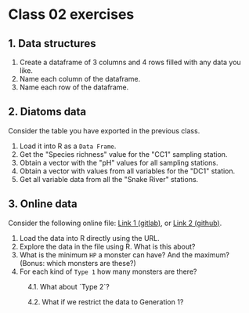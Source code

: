 # Class 02 exercises

## 1. Data structures

1. Create a dataframe of 3 columns and 4 rows filled with any data you like.
2. Name each column of the dataframe.
3. Name each row of the dataframe.


## 2. Diatoms data

Consider the table you have exported in the previous class.

1. Load it into R as a `Data Frame`.
2. Get the "Species richness" value for the "CC1" sampling station.
3. Obtain a vector with the "pH" values for all sampling stations.
4. Obtain a vector with values from all variables for the "DC1" station.
5. Get all variable data from all the "Snake River" stations.


## 3. Online data

Consider the following online file: [Link 1 (gitlab)](https://gitlab.com/StuntsPT/bp2018/raw/master/docs/classes/exercises/poke_data.csv), or [Link 2 (github)](https://raw.githubusercontent.com/StuntsPT/BP2018/master/docs/classes/exercises/poke_data.csv).

1. Load the data into R directly using the URL.
2. Explore the data in the file using R. What is this about?
3. What is the minimum `HP` a monster can have? And the maximum? (Bonus: which monsters are these?)
4. For each kind of `Type 1` how many monsters are there?

<p style="margin-left: 40px">4.1. What about `Type 2`?</p>

<p style="margin-left: 40px">4.2. What if we restrict the data to Generation 1?</p>


